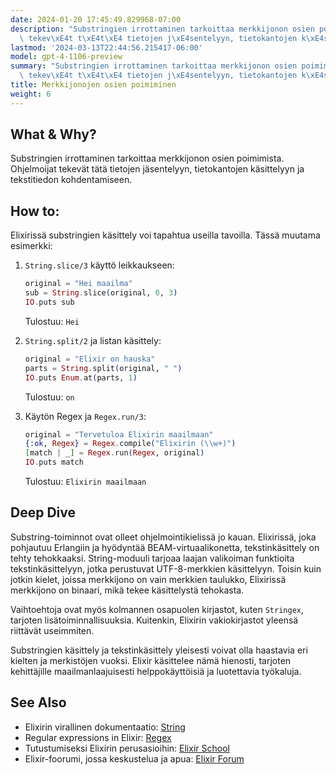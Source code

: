 ```yaml
---
date: 2024-01-20 17:45:49.829968-07:00
description: "Substringien irrottaminen tarkoittaa merkkijonon osien poimimista. Ohjelmoijat\
  \ tekev\xE4t t\xE4t\xE4 tietojen j\xE4sentelyyn, tietokantojen k\xE4sittelyyn ja\u2026"
lastmod: '2024-03-13T22:44:56.215417-06:00'
model: gpt-4-1106-preview
summary: "Substringien irrottaminen tarkoittaa merkkijonon osien poimimista. Ohjelmoijat\
  \ tekev\xE4t t\xE4t\xE4 tietojen j\xE4sentelyyn, tietokantojen k\xE4sittelyyn ja\u2026"
title: Merkkijonojen osien poimiminen
weight: 6
---
```


## What & Why?
Substringien irrottaminen tarkoittaa merkkijonon osien poimimista. Ohjelmoijat tekevät tätä tietojen jäsentelyyn, tietokantojen käsittelyyn ja tekstitiedon kohdentamiseen.

## How to:
Elixirissä substringien käsittely voi tapahtua useilla tavoilla. Tässä muutama esimerkki:

1. `String.slice/3` käyttö leikkaukseen:
   ```elixir
   original = "Hei maailma"
   sub = String.slice(original, 0, 3)
   IO.puts sub
   ```
   Tulostuu: `Hei`

2. `String.split/2` ja listan käsittely:
   ```elixir
   original = "Elixir on hauska"
   parts = String.split(original, " ")
   IO.puts Enum.at(parts, 1)
   ```
   Tulostuu: `on`

3. Käytön Regex ja `Regex.run/3`:
   ```elixir
   original = "Tervetuloa Elixirin maailmaan"
   {:ok, Regex} = Regex.compile("Elixirin (\\w+)")
   [match | _] = Regex.run(Regex, original)
   IO.puts match
   ```
   Tulostuu: `Elixirin maailmaan` 

## Deep Dive
Substring-toiminnot ovat olleet ohjelmointikielissä jo kauan. Elixirissä, joka pohjautuu Erlangiin ja hyödyntää BEAM-virtuaalikonetta, tekstinkäsittely on tehty tehokkaaksi. String-moduuli tarjoaa laajan valikoiman funktioita tekstinkäsittelyyn, jotka perustuvat UTF-8-merkkien käsittelyyn. Toisin kuin jotkin kielet, joissa merkkijono on vain merkkien taulukko, Elixirissä merkkijono on binaari, mikä tekee käsittelystä tehokasta.

Vaihtoehtoja ovat myös kolmannen osapuolen kirjastot, kuten `Stringex`, tarjoten lisätoiminnallisuuksia. Kuitenkin, Elixirin vakiokirjastot yleensä riittävät useimmiten.

Substringien käsittely ja tekstinkäsittely yleisesti voivat olla haastavia eri kielten ja merkistöjen vuoksi. Elixir käsittelee nämä hienosti, tarjoten kehittäjille maailmanlaajuisesti helppokäyttöisiä ja luotettavia työkaluja.

## See Also
- Elixirin virallinen dokumentaatio: [String](https://hexdocs.pm/elixir/String.html)
- Regular expressions in Elixir: [Regex](https://hexdocs.pm/elixir/Regex.html)
- Tutustumiseksi Elixirin perusasioihin: [Elixir School](https://elixirschool.com/en/) 
- Elixir-foorumi, jossa keskustelua ja apua: [Elixir Forum](https://elixirforum.com/)
